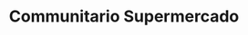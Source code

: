 ---
title: "Communitario Supermercado"
url: /bogota-d-c/communitario-supermercado/
shop: supermercado
---
